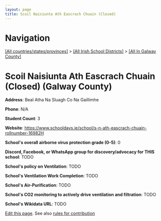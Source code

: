 ```yaml
---
layout: page
title: Scoil Naisiunta Ath Eascrach Chuain (Closed)
---
```

# Navigation

[[All countries/states/provinces]](../../..) > [[All Irish School Districts]](../..) > [[All In Galway County]](..)

# Scoil Naisiunta Ath Eascrach Chuain (Closed) (Galway County)

**Address**: Beal Atha Na Sluagh Co Na Gaillimhe

**Phone**: N/A

**Student Count**: 3

**Website**: <https://www.schooldays.ie/school/s-n-ath-eascrach-chuain-rollnumber-16982H>

**School's overall airborne virus protection grade (0-5)**: 0

**Discord, Facebook, or WhatsApp group for discovery/advocacy for THIS school**: TODO

**School's policy on Ventilation**: TODO

**School's Ventilation Work Completion**: TODO

**School's Air-Purification**: TODO

**School's CO2 monitoring to actively drive ventilation and filtration**: TODO

**School's Wikidata URL**: TODO


[Edit this page](https://github.com/ventilate-schools/Ireland/edit/main/./Galway_County/Scoil_Naisiunta_Ath_Eascrach_Chuain_(Closed).md). See also [rules for contribution](../../../contribution-rules/)